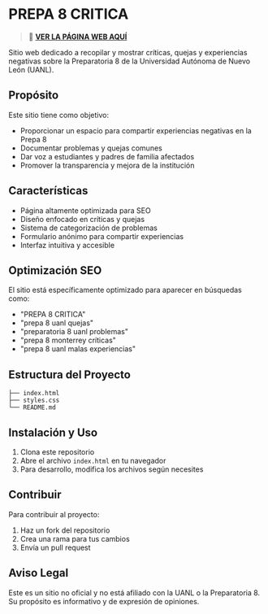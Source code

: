 # PREPA 8 CRITICA

> 🔗 **[VER LA PÁGINA WEB AQUÍ](https://gameoncode.github.io/prepa8critica/)**

Sitio web dedicado a recopilar y mostrar críticas, quejas y experiencias negativas sobre la Preparatoria 8 de la Universidad Autónoma de Nuevo León (UANL).

## Propósito

Este sitio tiene como objetivo:
- Proporcionar un espacio para compartir experiencias negativas en la Prepa 8
- Documentar problemas y quejas comunes
- Dar voz a estudiantes y padres de familia afectados
- Promover la transparencia y mejora de la institución

## Características

- Página altamente optimizada para SEO
- Diseño enfocado en críticas y quejas
- Sistema de categorización de problemas
- Formulario anónimo para compartir experiencias
- Interfaz intuitiva y accesible

## Optimización SEO

El sitio está específicamente optimizado para aparecer en búsquedas como:
- "PREPA 8 CRITICA"
- "prepa 8 uanl quejas"
- "preparatoria 8 uanl problemas"
- "prepa 8 monterrey críticas"
- "prepa 8 uanl malas experiencias"

## Estructura del Proyecto

```
├── index.html
├── styles.css
└── README.md
```

## Instalación y Uso

1. Clona este repositorio
2. Abre el archivo `index.html` en tu navegador
3. Para desarrollo, modifica los archivos según necesites

## Contribuir

Para contribuir al proyecto:
1. Haz un fork del repositorio
2. Crea una rama para tus cambios
3. Envía un pull request

## Aviso Legal

Este es un sitio no oficial y no está afiliado con la UANL o la Preparatoria 8. Su propósito es informativo y de expresión de opiniones. 